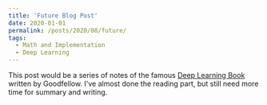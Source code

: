 ```yaml
---
title: 'Future Blog Post'
date: 2020-01-01
permalink: /posts/2020/08/future/
tags:
  - Math and Implementation
  - Deep Learning
---
```


This post would be a series of notes of the famous [Deep Learning Book](https://books.google.com.hk/books/about/Deep_Learning.html?id=Np9SDQAAQBAJ&source=kp_book_description&redir_esc=y) written by Goodfellow. I've almost done the reading part, but still need more time for summary and writing.
